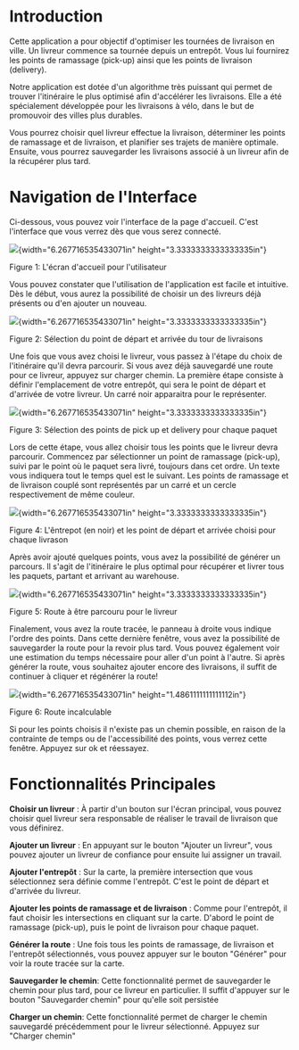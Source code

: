 # Introduction

Cette application a pour objectif d\'optimiser les tournées de livraison
en ville. Un livreur commence sa tournée depuis un entrepôt. Vous lui
fournirez les points de ramassage (pick-up) ainsi que les points de
livraison (delivery).

Notre application est dotée d\'un algorithme très puissant qui permet de
trouver l\'itinéraire le plus optimisé afin d\'accélérer les livraisons.
Elle a été spécialement développée pour les livraisons à vélo, dans le
but de promouvoir des villes plus durables.

Vous pourrez choisir quel livreur effectue la livraison, déterminer les
points de ramassage et de livraison, et planifier ses trajets de manière
optimale. Ensuite, vous pourrez sauvegarder les livraisons associé à un
livreur afin de la récupérer plus tard.

# Navigation de l\'Interface

Ci-dessous, vous pouvez voir l\'interface de la page d\'accueil. C\'est
l\'interface que vous verrez dès que vous serez connecté.

![](media/image3.png){width="6.267716535433071in"
height="3.3333333333333335in"}

Figure 1: L\'écran d\'accueil pour l\'utilisateur

Vous pouvez constater que l\'utilisation de l\'application est facile et
intuitive. Dès le début, vous aurez la possibilité de choisir un des
livreurs déjà présents ou d\'en ajouter un nouveau.

![](media/image6.png){width="6.267716535433071in"
height="3.3333333333333335in"}

Figure 2: Sélection du point de départ et arrivée du tour de livraisons

Une fois que vous avez choisi le livreur, vous passez à l\'étape du
choix de l\'itinéraire qu\'il devra parcourir. Si vous avez déjà
sauvegardé une route pour ce livreur, appuyez sur charger chemin. La
première étape consiste à définir l\'emplacement de votre entrepôt, qui
sera le point de départ et d\'arrivée de votre livreur. Un carré noir
apparaitra pour le représenter.

![](media/image1.png){width="6.267716535433071in"
height="3.3333333333333335in"}

Figure 3: Sélection des points de pick up et delivery pour chaque paquet

Lors de cette étape, vous allez choisir tous les points que le livreur
devra parcourir. Commencez par sélectionner un point de ramassage
(pick-up), suivi par le point où le paquet sera livré, toujours dans cet
ordre. Un texte vous indiquera tout le temps quel est le suivant. Les
points de ramassage et de livraison couplé sont représentés par un carré
et un cercle respectivement de même couleur.

![](media/image4.png){width="6.267716535433071in"
height="3.3333333333333335in"}

Figure 4: L'êntrepot (en noir) et les point de départ et arrivée choisi
pour chaque livrason

Après avoir ajouté quelques points, vous avez la possibilité de générer
un parcours. Il s\'agit de l\'itinéraire le plus optimal pour récupérer
et livrer tous les paquets, partant et arrivant au warehouse.

![](media/image2.png){width="6.267716535433071in"
height="3.3333333333333335in"}

Figure 5: Route à être parcouru pour le livreur

Finalement, vous avez la route tracée, le panneau à droite vous indique
l'ordre des points. Dans cette dernière fenêtre, vous avez la
possibilité de sauvegarder la route pour la revoir plus tard. Vous
pouvez également voir une estimation du temps nécessaire pour aller
d\'un point à l\'autre. Si après générer la route, vous souhaitez
ajouter encore des livraisons, il suffit de continuer à cliquer et
régénérer la route!

![](media/image5.png){width="6.267716535433071in"
height="1.4861111111111112in"}

Figure 6: Route incalculable

Si pour les points choisis il n'existe pas un chemin possible, en raison
de la contrainte de temps ou de l\'accessibilité des points, vous verrez
cette fenêtre. Appuyez sur ok et réessayez.

# Fonctionnalités Principales

**Choisir un livreur** : À partir d\'un bouton sur l\'écran principal,
vous pouvez choisir quel livreur sera responsable de réaliser le travail
de livraison que vous définirez.

**Ajouter un livreur** : En appuyant sur le bouton \"Ajouter un
livreur\", vous pouvez ajouter un livreur de confiance pour ensuite lui
assigner un travail.

**Ajouter l\'entrepôt** : Sur la carte, la première intersection que
vous sélectionnez sera définie comme l\'entrepôt. C\'est le point de
départ et d\'arrivée du livreur.

**Ajouter les points de ramassage et de livraison** : Comme pour
l\'entrepôt, il faut choisir les intersections en cliquant sur la carte.
D\'abord le point de ramassage (pick-up), puis le point de livraison
pour chaque paquet.

**Générer la route** : Une fois tous les points de ramassage, de
livraison et l\'entrepôt sélectionnés, vous pouvez appuyer sur le bouton
\"Générer\" pour voir la route tracée sur la carte.

**Sauvegarder le chemin**: Cette fonctionnalité permet de sauvegarder le
chemin pour plus tard, pour ce livreur en particulier. Il suffit
d\'appuyer sur le bouton \"Sauvegarder chemin\" pour qu'elle soit
persistée

**Charger un chemin**: Cette fonctionnalité permet de charger le chemin
sauvegardé précédemment pour le livreur sélectionné. Appuyez sur
"Charger chemin"

